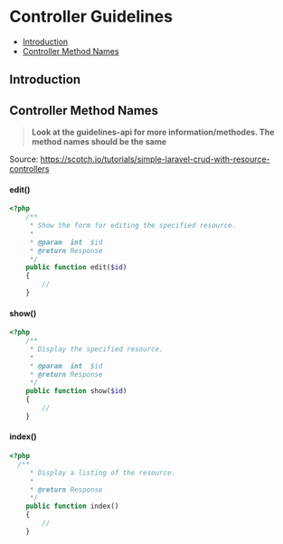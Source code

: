 # Controller Guidelines

- [Introduction](#introduction)
- [Controller Method Names](#controller-method-names)

<a name="introduction"></a>
## Introduction

<a name="controller-method-names"></a>
## Controller Method Names

> **Look at the guidelines-api for more information/methodes. The method names should be the same**

Source: https://scotch.io/tutorials/simple-laravel-crud-with-resource-controllers

#### edit()

```php
<?php 
    /**
     * Show the form for editing the specified resource.
     *
     * @param  int  $id
     * @return Response
     */
    public function edit($id)
    {
        //
    }
```

#### show()

```php
<?php 
    /**
     * Display the specified resource.
     *
     * @param  int  $id
     * @return Response
     */
    public function show($id)
    {
        //
    }
```

#### index()

```php
<?php 
  /**
     * Display a listing of the resource.
     *
     * @return Response
     */
    public function index()
    {
        //
    }
```    